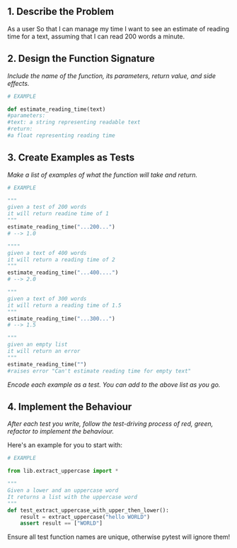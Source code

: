 ## 1. Describe the Problem

As a user
So that I can manage my time
I want to see an estimate of reading time for a text, assuming that I can read 200 words a minute.

## 2. Design the Function Signature

_Include the name of the function, its parameters, return value, and side effects._

```python
# EXAMPLE

def estimate_reading_time(text)
#parameters:
#text: a string representing readable text
#return:
#a float representing reading time
```

## 3. Create Examples as Tests

_Make a list of examples of what the function will take and return._

```python
# EXAMPLE

"""
given a test of 200 words
it will return readine time of 1
"""
estimate_reading_time("...200...")
# --> 1.0

""""
given a text of 400 words
it will return a reading time of 2
"""
estimate_reading_time("...400....")
# --> 2.0

"""
given a text of 300 words
it will return a reading time of 1.5
"""
estimate_reading_time("...300...")
# --> 1.5

"""
given an empty list
it will return an error
"""
estimate_reading_time("")
#raises error "Can't estimate reading time for empty text"


```

_Encode each example as a test. You can add to the above list as you go._

## 4. Implement the Behaviour

_After each test you write, follow the test-driving process of red, green, refactor to implement the behaviour._

Here's an example for you to start with:

```python
# EXAMPLE

from lib.extract_uppercase import *

"""
Given a lower and an uppercase word
It returns a list with the uppercase word
"""
def test_extract_uppercase_with_upper_then_lower():
    result = extract_uppercase("hello WORLD")
    assert result == ["WORLD"]
```

Ensure all test function names are unique, otherwise pytest will ignore them!
